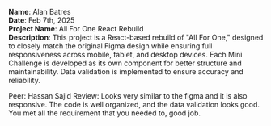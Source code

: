 **Name**: Alan Batres
<br/>
**Date**: Feb 7th, 2025
<br/>
**Project Name**: All For One React Rebuild
<br/>
**Description**: This project is a React-based rebuild of "All For One," designed to closely match the original Figma design while ensuring full responsiveness across mobile, tablet, and desktop devices. Each Mini Challenge is developed as its own component for better structure and maintainability. Data validation is implemented to ensure accuracy and reliability.
<br/>

Peer: Hassan Sajid
Review: Looks very similar to the figma and it is also responsive. The code is well organized, and the data validation looks good. You met all the requirement that you needed to, good job.

